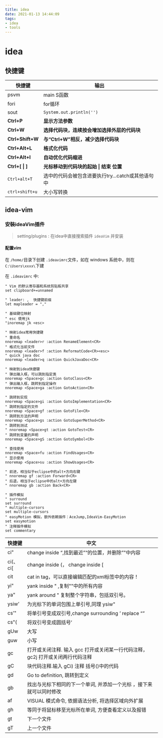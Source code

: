 ```yaml
---
title: idea
date: 2021-01-13 14:44:09
tags:
- idea
- tools
---
```


# idea

## 快捷键

| 快捷键           | 输出                                            |
| ---------------- | ----------------------------------------------- |
| psvm             | main  S函数                                     |
| fori             | for循环                                         |
| sout             | `System.out.println('')`                        |
| **Ctrl+P**       | **显示方法参数**                                |
| **Ctrl+W**       | **选择代码块，连续按会增加选择外层的代码块**    |
| **Ctrl+Shift+W** | **与“Ctrl+W”相反，减少选择代码块**              |
| **Ctrl+Alt+L**   | **格式化代码**                                  |
| **Ctrl+Alt+I**   | **自动优化代码缩进**                            |
| **Ctrl+[ \| ]**  | **光标移动到代码块的起始 \| 结束 位置**         |
| `Ctrl+alt+T`     | 选中的代码会被包含进要执行try…catch或其他语句中 |
| `ctrl+shift+u`   | 大小写转换                                      |

## idea-vim

### 安裝ideaVim插件

> setting/plugins : 在idea中直接搜索插件 `ideaVim` 并安装

#### 配置vim

在 `/home/`目录下创建 `.ideavimrc`文件，如在 windows 系统中，则在 `C:\Users\xxxx\`下建

在 `.ideavimrc` 中:

```shell
" Vim 的默认寄存器和系统剪贴板共享
set clipboard+=unnamed

" leader: ,  快捷键前缀
let mapleader = ","

" 基础键位映射
" esc 使用jk
"inoremap jk <esc>

" 映射idea常用快捷键
" 重命名
nnoremap <leader>r :action RenameElement<CR>
" 格式化当前文件
nnoremap <leader>f :action ReformatCode<CR><esc>
" quick java doc
nnoremap <leader>q :action QuickJavaDoc<CR>

" 映射到idea快捷键
" 弹出输入框，可以跳到指定类
nnoremap <Space>gc :action GotoClass<CR>
" 弹出输入框，跳转到指定操作
nnoremap <Space>ga :action GotoAction<CR>

" 跳转到实现
nnoremap <Space>gi :action GotoImplementation<CR>
" 跳转到指定的文件
nnoremap <Space>gf :action GotoFile<CR>
" 跳转到方法的声明
nnoremap <Space>gs :action GotoSuperMethod<CR>
" 跳转到测试
" nnoremap <Space>gt :action GotoTest<CR>
" 跳转到变量的声明
nnoremap <Space>gS :action GotoSymbol<CR>

" 查找使用
nnoremap <Space>fu :action FindUsages<CR>
" 显示使用
nnoremap <Space>su :action ShowUsages<CR>

" 前进，相当似于eclipse中的alt+方向右键
" nnoremap gf :action Forward<CR>
" 后退，相当于eclipse中的alt+方向左键
" nnoremap gb :action Back<CR>

" 插件模拟
" surround
set surround
" multiple-cursors
set multiple-cursors
" easyMotion 模拟，额外依赖插件：AceJump,IdeaVim-EasyMotion
set easymotion
" 注释插件模拟
set commentary
```

| 快捷键   | 中文                                                                            |
| -------- | ------------------------------------------------------------------------------- |
| ci"      | change inside “,找到最近”“的位置，并删除”"中内容                                |
| ci(、ci[ | change inside (， change inside [                                               |
| cit      | cat in tag，可以直接编辑匹配的xml标签中的内容！                                 |
| yi"      | yank inside " ,复制""中的所有内容                                               |
| ya"      | yank around " 复制整个字符串，包括双引号。                                      |
| ysiw’    | 为光标下的单词包围上单引号,同理 ysiw"                                           |
| cs’"     | 将单引号变成双引号,change surrounding ’ replace “”                              |
| cs"(     | 将双引号变成圆括号’                                                             |
| gUw      | 大写                                                                            |
| guw      | 小写                                                                            |
| gc       | 打开或关闭注释. 输入 gcc 打开或关闭某一行代码注释， gc2j 打开或关闭两行代码注释 |
| gC       | 块代码注释.输入 gCi) 注释 括号()中的代码                                        |
| gd       | Go to definition, 跳转到定义                                                    |
| gb       | 找出与光标下相同的下一个单词, 并添加一个光标 ，接下来就可以同时修改             |
| af       | VISUAL 模式命令, 依据语法分析, 将选择区域向外扩展                               |
| gh       | 等同于将鼠标移至光标所在单词, 方便查看定义以及报错                              |
| gt       | 下一个文件                                                                      |
| gT       | 上一个文件                                                                      |
